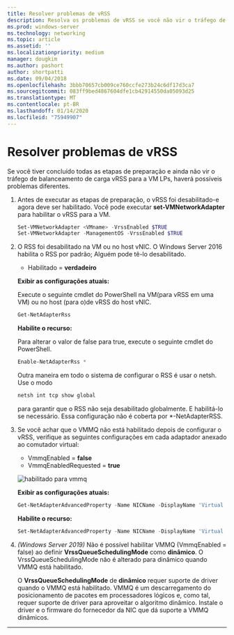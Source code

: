 ```yaml
---
title: Resolver problemas de vRSS
description: Resolva os problemas de vRSS se você não vir o tráfego de balanceamento de carga vRSS para a VM LPs.
ms.prod: windows-server
ms.technology: networking
ms.topic: article
ms.assetid: ''
ms.localizationpriority: medium
manager: dougkim
ms.author: pashort
author: shortpatti
ms.date: 09/04/2018
ms.openlocfilehash: 3bbb70657cb009ce760ccfe273b24c6df17d3ca7
ms.sourcegitcommit: 083ff9bed4867604dfe1cb42914550da05093d25
ms.translationtype: MT
ms.contentlocale: pt-BR
ms.lasthandoff: 01/14/2020
ms.locfileid: "75949907"
---
```

# <a name="resolve-vrss-issues"></a>Resolver problemas de vRSS

Se você tiver concluído todas as etapas de preparação e ainda não vir o tráfego de balanceamento de carga vRSS para a VM LPs, haverá possíveis problemas diferentes.

1. Antes de executar as etapas de preparação, o vRSS foi desabilitado-e agora deve ser habilitado. Você pode executar **set-VMNetworkAdapter** para habilitar o vRSS para a VM.

   ```PowerShell
   Set-VMNetworkAdapter <VMname> -VrssEnabled $TRUE
   Set-VMNetworkAdapter -ManagementOS -VrssEnabled $TRUE
   ```

2. O RSS foi desabilitado na VM ou no host vNIC. O Windows Server 2016 habilita o RSS por padrão; Alguém pode tê-lo desabilitado. 

   - Habilitado = **verdadeiro**

   **Exibir as configurações atuais:** 

   Execute o seguinte cmdlet do PowerShell na VM\(para vRSS em uma VM\) ou no host \(para o\)de vRSS do host vNIC.

   ```PowerShell
   Get-NetAdapterRss
   ```

   **Habilite o recurso:** 

   Para alterar o valor de false para true, execute o seguinte cmdlet do PowerShell.

   ```PowerShell
   Enable-NetAdapterRss *
   ```
   
   Outra maneira em todo o sistema de configurar o RSS é usar o netsh. Use o modo 
   
    ```cmd
   netsh int tcp show global
   ```
   
   para garantir que o RSS não seja desabilitado globalmente. E habilitá-lo se necessário. Essa configuração não é coberta por *-NetAdapterRSS.

3. Se você achar que o VMMQ não está habilitado depois de configurar o vRSS, verifique as seguintes configurações em cada adaptador anexado ao comutador virtual:

   - VmmqEnabled = **false**
   - VmmqEnabledRequested = **true**

   ![habilitado para vmmq](../../media/vmmq-enabled.png)

   **Exibir as configurações atuais:** 

   ```PowerShell
   Get-NetAdapterAdvancedProperty -Name NICName -DisplayName 'Virtual Switch RSS'
   ```

   **Habilite o recurso:** 

   ```PowerShell
   Set-NetAdapterAdvancedProperty -Name NICName -DisplayName 'Virtual Switch RSS' -DisplayValue Enabled”
   ```
 
4. _(Windows Server 2019)_ Não é possível habilitar VMMQ (VmmqEnabled = false) ao definir **VrssQueueSchedulingMode** como **dinâmico**. O VrssQueueSchedulingMode não é alterado para dinâmico quando VMMQ está habilitado.<p>O **VrssQueueSchedulingMode** de **dinâmico** requer suporte de driver quando o VMMQ está habilitado.  VMMQ é um descarregamento do posicionamento de pacotes em processadores lógicos e, como tal, requer suporte de driver para aproveitar o algoritmo dinâmico.  Instale o driver e o firmware do fornecedor da NIC que dá suporte a VMMQ dinâmicos.



---
